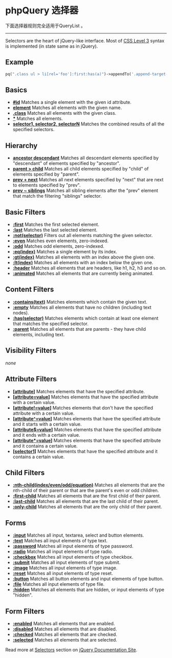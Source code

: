 # phpQuery 选择器

下面选择器规则完全适用于QueryList 。

---

Selectors are the heart of jQuery-like interface. Most of [CSS Level 3](http://www.w3.org/TR/2005/WD-css3-selectors-20051215/) syntax is implemented (in state same as in jQuery).

## Example

```php
pq(".class ul > li[rel='foo']:first:has(a)")->appendTo('.append-target-wrapper div')->...
```


## Basics
  * **[#id](http://docs.jquery.com/Selectors/id)** Matches a single element with the given id attribute.
  * **[element](http://docs.jquery.com/Selectors/element)** Matches all elements with the given name.
  * **[.class](http://docs.jquery.com/Selectors/class)** Matches all elements with the given class.
  * **[\*](http://docs.jquery.com/Selectors/all)** Matches all elements.
  * **[selector1, selector2, selectorN](http://docs.jquery.com/Selectors/multiple)** Matches the combined results of all the specified selectors.


## Hierarchy
  * **[ancestor descendant](http://docs.jquery.com/Selectors/descendant)** Matches all descendant elements specified by "descendant" of elements specified by "ancestor".
  * **[parent > child](http://docs.jquery.com/Selectors/child)** Matches all child elements specified by "child" of elements specified by "parent".
  * **[prev + next](http://docs.jquery.com/Selectors/next)** Matches all next elements specified by "next" that are next to elements specified by "prev".
  * **[prev ~ siblings](http://docs.jquery.com/Selectors/siblings)** Matches all sibling elements after the "prev" element that match the filtering "siblings" selector.


## Basic Filters
  * **[:first](http://docs.jquery.com/Selectors/first)** Matches the first selected element.
  * **[:last](http://docs.jquery.com/Selectors/last)** Matches the last selected element.
  * **[:not(selector)](http://docs.jquery.com/Selectors/not)** Filters out all elements matching the given selector.
  * **[:even](http://docs.jquery.com/Selectors/even)** Matches even elements, zero-indexed.
  * **[:odd](http://docs.jquery.com/Selectors/odd)** Matches odd elements, zero-indexed.
  * **[:eq(index)](http://docs.jquery.com/Selectors/eq)** Matches a single element by its index.
  * **[:gt(index)](http://docs.jquery.com/Selectors/gt)** Matches all elements with an index above the given one.
  * **[:lt(index)](http://docs.jquery.com/Selectors/lt)** Matches all elements with an index below the given one.
  * **[:header](http://docs.jquery.com/Selectors/header)** Matches all elements that are headers, like h1, h2, h3 and so on.
  * **[:animated](http://docs.jquery.com/Selectors/animated)** Matches all elements that are currently being animated.


## Content Filters 
  * **[:contains(text)](http://docs.jquery.com/Selectors/contains)** Matches elements which contain the given text.
  * **[:empty](http://docs.jquery.com/Selectors/empty)** Matches all elements that have no children (including text nodes).
  * **[:has(selector)](http://docs.jquery.com/Selectors/has)** Matches elements which contain at least one element that matches the specified selector.
  * **[:parent](http://docs.jquery.com/Selectors/parent)** Matches all elements that are parents - they have child elements, including text.


## Visibility Filters 
_none_


## Attribute Filters 
  * **[[attribute](http://docs.jquery.com/Selectors/attributeHas)]** Matches elements that have the specified attribute.
  * **[[attribute=value](http://docs.jquery.com/Selectors/attributeEquals)]** Matches elements that have the specified attribute with a certain value.
  * **[[attribute!=value](http://docs.jquery.com/Selectors/attributeNotEqual)]** Matches elements that don't have the specified attribute with a certain value.
  * **[[attribute^=value](http://docs.jquery.com/Selectors/attributeStartsWith)]** Matches elements that have the specified attribute and it starts with a certain value.
  * **[[attribute$=value](http://docs.jquery.com/Selectors/attributeEndsWith)]** Matches elements that have the specified attribute and it ends with a certain value.
  * **[[attribute\*=value](http://docs.jquery.com/Selectors/attributeContains)]** Matches elements that have the specified attribute and it contains a certain value.
  * **[[selector1](http://docs.jquery.com/Selectors/attributeMultiple)]** Matches elements that have the specified attribute and it contains a certain value.


## Child Filters 
  * **[:nth-child(index/even/odd/equation)](http://docs.jquery.com/Selectors/nthChild)** Matches all elements that are the nth-child of their parent or that are the parent's even or odd children.
  * **[:first-child](http://docs.jquery.com/Selectors/firstChild)** Matches all elements that are the first child of their parent.
  * **[:last-child](http://docs.jquery.com/Selectors/lastChild)** Matches all elements that are the last child of their parent.
  * **[:only-child](http://docs.jquery.com/Selectors/onlyChild)** Matches all elements that are the only child of their parent.


## Forms 
  * **[:input](http://docs.jquery.com/Selectors/input)** Matches all input, textarea, select and button elements.
  * **[:text](http://docs.jquery.com/Selectors/text)** Matches all input elements of type text.
  * **[:password](http://docs.jquery.com/Selectors/password)** Matches all input elements of type password.
  * **[:radio](http://docs.jquery.com/Selectors/radio)** Matches all input elements of type radio.
  * **[:checkbox](http://docs.jquery.com/Selectors/checkbox)** Matches all input elements of type checkbox.
  * **[:submit](http://docs.jquery.com/Selectors/submit)** Matches all input elements of type submit.
  * **[:image](http://docs.jquery.com/Selectors/image)** Matches all input elements of type image.
  * **[:reset](http://docs.jquery.com/Selectors/reset)** Matches all input elements of type reset.
  * **[:button](http://docs.jquery.com/Selectors/button)** Matches all button elements and input elements of type button.
  * **[:file](http://docs.jquery.com/Selectors/file)** Matches all input elements of type file.
  * **[:hidden](http://docs.jquery.com/Selectors/hidden)** Matches all elements that are hidden, or input elements of type "hidden".


## Form Filters 
  * **[:enabled](http://docs.jquery.com/Selectors/enabled)** Matches all elements that are enabled.
  * **[:disabled](http://docs.jquery.com/Selectors/disabled)** Matches all elements that are disabled.
  * **[:checked](http://docs.jquery.com/Selectors/checked)** Matches all elements that are checked.
  * **[:selected](http://docs.jquery.com/Selectors/selected)** Matches all elements that are selected.

Read more at [Selectors](http://docs.jquery.com/Selectors) section on [jQuery Documentation Site](http://docs.jquery.com/).